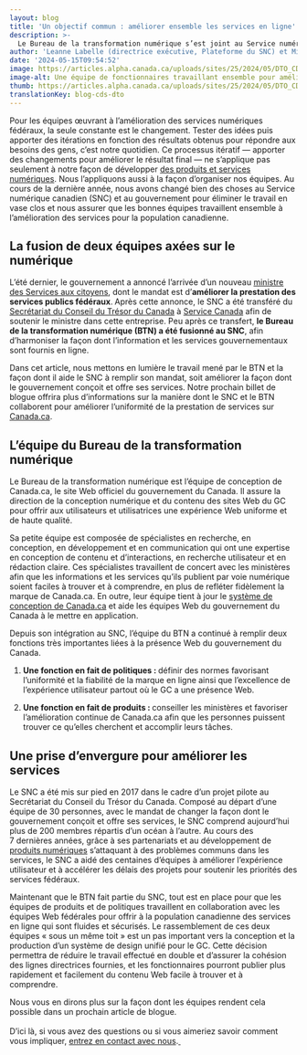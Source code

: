 ```yaml
---
layout: blog
title: 'Un objectif commun : améliorer ensemble les services en ligne'
description: >-
  Le Bureau de la transformation numérique s’est joint au Service numérique canadien en août 2023. Découvrez comment les deux parties collaborent avec diverses équipes du GC pour améliorer les services en ligne.
author: 'Leanne Labelle (directrice exécutive, Plateforme du SNC) et Michèle-Renée Charbonneau  (directrice exécutive par intérim, Partenariats du SNC)  '
date: '2024-05-15T09:54:52'
image: https://articles.alpha.canada.ca/uploads/sites/25/2024/05/DTO_CDS_DesignSystem_Blog_Post_-FR.jpg
image-alt: Une équipe de fonctionnaires travaillant ensemble pour améliorer les services en ligne.
thumb: https://articles.alpha.canada.ca/uploads/sites/25/2024/05/DTO_CDS_DesignSystem_Blog_Post_-FR.jpg
translationKey: blog-cds-dto
---
```


<p>Pour les équipes œuvrant à l’amélioration des services numériques fédéraux, la seule constante est le changement. Tester des idées puis apporter des itérations en fonction des résultats obtenus pour répondre aux besoins des gens, c’est notre quotidien. Ce processus itératif — apporter des changements pour améliorer le résultat final — ne s’applique pas seulement à notre façon de développer <a href="https://numerique.canada.ca/" target="_blank" rel="noreferrer noopener">des produits et services numériques</a>. Nous l’appliquons aussi à la façon d’organiser nos équipes. Au cours de la dernière année, nous avons changé bien des choses au Service numérique canadien (SNC) et au gouvernement pour éliminer le travail en vase clos et nous assurer que les bonnes équipes travaillent ensemble à l’amélioration des services pour la population canadienne.&nbsp;&nbsp;</p>



<h2 class="wp-block-heading" id="h-la-fusion-de-deux-equipes-axees-sur-le-numerique-nbsp">La fusion de deux équipes axées sur le numérique&nbsp;</h2>



<p>L’été dernier, le gouvernement a annoncé l’arrivée d’un nouveau <a href="https://www.pm.gc.ca/fr/lettres-de-mandat/2023/11/10/lettre-de-mandat-du-ministre-des-services-aux-citoyens" target="_blank" rel="noreferrer noopener">ministre des Services aux citoyens</a>, dont le mandat est d’<strong>améliorer la prestation des services publics fédéraux</strong>.<strong> </strong>Après cette annonce, le SNC a été transféré du <a href="https://www.canada.ca/fr/secretariat-conseil-tresor.html" target="_blank" rel="noreferrer noopener">Secrétariat du Conseil du Trésor du Canada</a> à <a href="https://www.canada.ca/fr/emploi-developpement-social/ministere/portefeuille/service-canada.html" target="_blank" rel="noreferrer noopener">Service Canada</a> afin de soutenir le ministre dans cette entreprise. Peu après ce transfert, <strong>le Bureau de la transformation numérique (BTN) a été fusionné au SNC</strong>, afin d’harmoniser la façon dont l’information et les services gouvernementaux sont fournis en ligne. </p>



<p>Dans cet article, nous mettons en lumière le travail mené par le BTN et la façon dont il aide le SNC à remplir son mandat, soit améliorer la façon dont le gouvernement conçoit et offre ses services. Notre prochain billet de blogue offrira plus d’informations sur la manière dont le SNC et le BTN collaborent pour améliorer l’uniformité de la prestation de services sur <a href="https://www.canada.ca/fr.html" target="_blank" rel="noreferrer noopener">Canada.ca</a>.</p>



<h2 class="wp-block-heading" id="h-l-equipe-du-bureau-de-la-transformation-numerique">L’équipe du Bureau de la transformation numérique</h2>



<p>Le Bureau de la transformation numérique est l’équipe de conception de Canada.ca, le site Web officiel du gouvernement du Canada. Il assure la direction de la conception numérique et du contenu des sites Web du GC pour offrir aux utilisateurs et utilisatrices une expérience Web uniforme et de haute qualité.&nbsp;</p>



<p>Sa petite équipe est composée de spécialistes en recherche, en conception, en développement et en communication qui ont une expertise en conception de contenu et d’interactions, en recherche utilisateur et en rédaction claire. Ces spécialistes travaillent de concert avec les ministères afin que les informations et les services qu’ils publient par voie numérique soient faciles à trouver et à comprendre, en plus de refléter fidèlement la marque de Canada.ca. En outre, leur équipe tient à jour le <a href="https://conception.canada.ca/" target="_blank" rel="noreferrer noopener">système de conception de Canada.ca</a> et aide les équipes Web du gouvernement du Canada à le mettre en application.&nbsp;</p>



<p>Depuis son intégration au SNC, l’équipe du BTN a continué à remplir deux fonctions très importantes liées à la présence Web du gouvernement du Canada.</p>



<ol>
<li><strong>Une fonction en fait de politiques&nbsp;: </strong>définir des normes favorisant l’uniformité et la fiabilité de la marque en ligne ainsi que l’excellence de l’expérience utilisateur partout où le GC a une présence Web.</li>
</ol>



<ol start="2">
<li><strong>Une fonction en fait de produits&nbsp;: </strong>conseiller les ministères et favoriser l’amélioration continue de Canada.ca afin que les personnes puissent trouver ce qu’elles cherchent et accomplir leurs tâches.</li>
</ol>



<h2 class="wp-block-heading" id="h-une-prise-d-envergure-pour-ameliorer-les-services">Une prise d’envergure pour améliorer les services</h2>



<p>Le SNC a été mis sur pied en 2017 dans le cadre d’un projet pilote au Secrétariat du Conseil du Trésor du Canada. Composé au départ d’une équipe de 30&nbsp;personnes, avec le mandat de changer la façon dont le gouvernement conçoit et offre ses services, le SNC comprend aujourd’hui plus de 200&nbsp;membres répartis d’un océan à l’autre. Au cours des 7&nbsp;dernières années, grâce à ses partenariats et au développement de <a href="https://numerique.canada.ca" target="_blank" rel="noreferrer noopener">produits numériques</a> s’attaquant à des problèmes communs dans les services, le SNC a aidé des centaines d’équipes à améliorer l’expérience utilisateur et à accélérer les délais des projets pour soutenir les priorités des services fédéraux.&nbsp;&nbsp;</p>



<p>Maintenant que le BTN fait partie du SNC, tout est en place pour que les équipes de produits et de politiques travaillent en collaboration avec les équipes Web fédérales pour offrir à la population canadienne des services en ligne qui sont fluides et sécurisés. Le rassemblement de ces deux équipes «&nbsp;sous un même toit&nbsp;» est un pas important vers la conception et la production d’un système de design unifié pour le GC. Cette décision permettra de réduire le travail effectué en double et d’assurer la cohésion des lignes directrices fournies, et les fonctionnaires pourront publier plus rapidement et facilement du contenu Web facile à trouver et à comprendre.&nbsp;&nbsp;</p>



<p>Nous vous en dirons plus sur la façon dont les équipes rendent cela possible dans un prochain article de blogue. <br><br>D’ici là, si vous avez des questions ou si vous aimeriez savoir comment vous impliquer, <a href="mailto:cds-snc@servicecanada.gc.ca" target="_blank" rel="noreferrer noopener">entrez en contact avec nous</a>.<a href="mailto:cds-snc@servicecanada.gc.ca"> </a></p>

